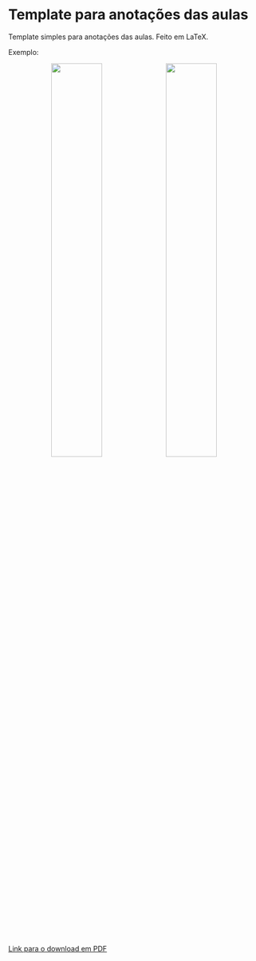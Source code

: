 # Template para anotações das aulas
Template simples para anotações das aulas. Feito em LaTeX.

Exemplo:
<!-- <p align="center"> -->
<p align="center" float="left">
<img src="https://user-images.githubusercontent.com/60491870/125289893-1fe70c80-e2f6-11eb-81fd-9f806fe5364d.jpg" width="45%" height="45%" />
<img src="https://user-images.githubusercontent.com/60491870/125289896-21183980-e2f6-11eb-878a-c19db93a0963.jpg" width="45%" height="45%" />
</p>

[Link para o download em PDF](https://github.com/willsbit/template-anotacoes-UTF-LaTeX/files/6801462/template_anotacoes_UTF.pdf)
